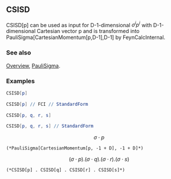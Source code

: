 ## CSISD

CSISD[p] can be used as input for D-1-dimensional $\sigma ^ip^i$ with D-1-dimensional Cartesian vector p and is transformed into PauliSigma[CartesianMomentum[p,D-1],D-1] by FeynCalcInternal.

### See also

[Overview](Extra/FeynCalc.md), [PauliSigma](PauliSigma.md).

### Examples

```mathematica
CSISD[p] 
 
CSISD[p] // FCI // StandardForm 
 
CSISD[p, q, r, s] 
 
CSISD[p, q, r, s] // StandardForm
```

$$\sigma \cdot p$$

```
(*PauliSigma[CartesianMomentum[p, -1 + D], -1 + D]*)
```

$$(\sigma \cdot p).(\sigma \cdot q).(\sigma \cdot r).(\sigma \cdot s)$$

```
(*CSISD[p] . CSISD[q] . CSISD[r] . CSISD[s]*)
```
